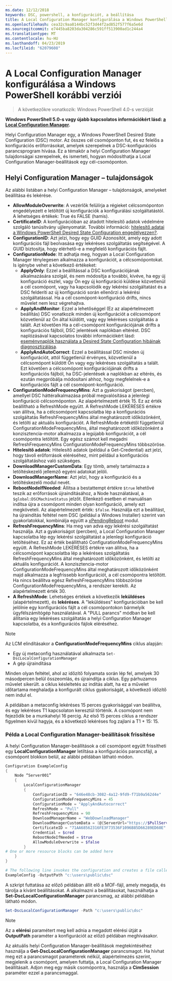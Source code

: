 ```yaml
---
ms.date: 12/12/2018
keywords: DSC, powershell, a konfigurációt, a beállítása
title: A Local Configuration Manager konfigurálása a Windows PowerShell korábbi verziói
ms.openlocfilehash: cea32c9aa8144bc52f3d44f2ad852f577f6a5e6d
ms.sourcegitcommit: e7445ba8203da304286c591ff513900ad1c244a4
ms.translationtype: MT
ms.contentlocale: hu-HU
ms.lasthandoff: 04/23/2019
ms.locfileid: "62079608"
---
```

# <a name="configuring-the-local-configuration-manager-in-previous-versions-of-windows-powershell"></a>A Local Configuration Manager konfigurálása a Windows PowerShell korábbi verziói

>A következőkre vonatkozik: Windows PowerShell 4.0-s verzióját

**Windows PowerShell 5.0-s vagy újabb kapcsolatos információkért lásd: [a Local Configuration Manager](metaConfig.md).**

Helyi Configuration Manager egy, a Windows PowerShell Desired State Configuration (DSC) motor.
Az összes cél csomóponton fut, és ez felelős a konfigurációs erőforrásokat, amelyek szerepelnek a DSC-konfigurációs parancsprogram hívása.
Ez a témakör a helyi Configuration Manager tulajdonságai szerepelnek, és ismerteti, hogyan módosíthatja a Local Configuration Manager-beállítások egy cél-csomóponton.

## <a name="local-configuration-manager-properties"></a>Helyi Configuration Manager – tulajdonságok

Az alábbi listában a helyi Configuration Manager – tulajdonságok, amelyeket beállítása és lekérése.

- **AllowModuleOverwrite**: A vezérlők felülírja a régieket célcsomóponton engedélyezett e letöltött új konfigurációk a konfigurálási szolgáltatástól. A lehetséges értékek: True és FALSE (hamis).
- **CertificateID**: A konfigurációban az átadott hitelesítő adatok védelmére szolgáló tanúsítvány ujjlenyomatát. További információ: [hitelesítő adatai a Windows PowerShell Desired State Configuration engedélyezzen?](https://blogs.msdn.microsoft.com/powershell/2014/01/31/want-to-secure-credentials-in-windows-powershell-desired-state-configuration/).
- **ConfigurationID**: Azt jelzi, hogy egy GUID Azonosítót, amely egy adott konfigurációs fájl beolvasása egy lekéréses szolgáltatás segítségével. A GUID biztosítja, hogy elérhető-e a megfelelő konfigurációs fájlt.
- **ConfigurationMode**: Itt adhatja meg, hogyan a Local Configuration Manager ténylegesen alkalmazza a konfigurációt, a célcsomópontokat. Is igénybe vehet a következő értékeket:
  - **ApplyOnly**: Ezzel a beállítással a DSC konfigurációjának alkalmazására szolgál, és nem módosítja a további, kivéve, ha egy új konfiguráció észlel, vagy Ön egy új konfiguráció küldése közvetlenül a cél csomópont, vagy ha kapcsolódik egy lekérési szolgáltatást és a DSC felderíti az új konfiguráció során ellenőrzi a lekérési szolgáltatással. Ha a cél csomópont-konfiguráció drifts, nincs művelet nem lesz végrehajtva.
  - **ApplyAndMonitor**: Ezzel a lehetőséggel (Ez az alapértelmezett beállítás) DSC vonatkozik minden új konfigurációt a célcsomópont közvetlenül az Ön által küldött, vagy egy lekéréses szolgáltatás a talált. Azt követően Ha a cél-csomópont konfigurációjának drifts a konfigurációs fájlból, DSC jelentések naplókban eltérést. DSC naplózásával kapcsolatos további információkért lásd: [eseménynaplók használata a Desired State Configuration hibáinak diagnosztizálása](http://blogs.msdn.com/b/powershell/archive/2014/01/03/using-event-logs-to-diagnose-errors-in-desired-state-configuration.aspx).
  - **ApplyAndAutoCorrect**: Ezzel a beállítással DSC minden új konfigurációt, attól függetlenül érvényes, közvetlenül a célcsomópont küldött Ön vagy egy lekéréses szolgáltatás a talált. Ezt követően a célcsomópont konfigurációjának drifts a konfigurációs fájlból, ha DSC-jelentések a naplókban az eltérés, és ezután megpróbálja módosítani ahhoz, hogy megfelelnek-e a konfigurációs fájlt a cél csomópont-konfiguráció.
- **ConfigurationModeFrequencyMins**: Azt a gyakoriságot (percben), amellyel DSC háttéralkalmazása próbál megvalósítása a jelenlegi konfiguráció célcsomóponton. Az alapértelmezett érték 15. Ez az érték beállítható a RefreshMode együtt. A RefreshMode LEKÉRÉSES értékre van állítva, ha a célcsomópont kapcsolatba lép a konfigurációs szolgáltatás RefreshFrequencyMins által meghatározott időközönként, és letölti az aktuális konfigurációt. A RefreshMode értékétől függetlenül ConfigurationModeFrequencyMins, által meghatározott időközönként a konzisztencia-motor alkalmazza a legújabb konfigurációt, a cél csomópontra letöltött. Egy egész számot kell megadni RefreshFrequencyMins ConfigurationModeFrequencyMins többszöröse.
- **Hitelesítő adatok**: Hitelesítő adatok (például a Get-Credential) azt jelzi, hogy távoli erőforrások eléréséhez, mint például a konfigurációs szolgáltatáshoz való szükséges.
- **DownloadManagerCustomData**: Egy tömb, amely tartalmazza a letöltéskezelő jellemző egyéni adatokat jelöli.
- **DownloadManagerName**: Azt jelzi, hogy a konfiguráció és a letöltéskezelő modul nevét.
- **RebootNodeIfNeeded**: Állítsa a bestattempt értékre `$true` lehetővé teszik az erőforrások újraindításához, a Node használatával, a `$global:DSCMachineStatus` jelzőt. Ellenkező esetben el manuálisan indítsa újra a csomópont minden olyan konfiguráció, amely ezt megköveteli. Az alapértelmezett érték: `$false`. Használja ezt a beállítást, ha újraindítás feltétel nem DSC (például a Windows Installer) szerint van gyakorlatokkal, kombinálja együtt a [xPendingReboot](https://github.com/powershell/xpendingreboot) modul.
- **RefreshFrequencyMins**: Ha meg van adva egy lekérési szolgáltatást használja. Azt a gyakoriságot (percben), a Local Configuration Manager kapcsolatba lép egy lekérési szolgáltatást a jelenlegi konfiguráció letöltéséhez. Ez az érték beállítható ConfigurationModeFrequencyMins együtt. A RefreshMode LEKÉRÉSES értékre van állítva, ha a célcsomópont kapcsolatba lép a lekéréses szolgáltatás RefreshFrequencyMins által meghatározott időközönként, és letölti az aktuális konfigurációt. A konzisztencia-motor ConfigurationModeFrequencyMins által meghatározott időközönként majd alkalmazza a legfrissebb konfigurációt, a cél csomópontra letöltött. Ha nincs beállítva egész RefreshFrequencyMins többszöröse ConfigurationModeFrequencyMins, a rendszer kerekíti. Az alapértelmezett érték 30.
- **A RefreshMode**: Lehetséges értékek a következők **leküldéses** (alapértelmezett), és **lekéréses**. A "leküldéses" konfigurációban be kell jelölnie egy konfigurációs fájlt a cél csomópontokon bármelyik ügyfélszámítógép használatával. A "PULL parancs" módban be kell állítania egy lekéréses szolgáltatás a helyi Configuration Manager kapcsolatba, és a konfigurációs fájlok eléréséhez.

> [!NOTE]
> Az LCM elindításakor a **ConfigurationModeFrequencyMins** ciklus alapján:
>
> - Egy új metaconfig használatával alkalmazta `Set-DscLocalConfigurationManager`
> - A gép újraindítása
>
> Minden olyan feltétel, ahol az időzítő folyamata során lép fel, amelyek 30 másodpercen belül összeomlás, és újraindítja a ciklus.
> Egy párhuzamos művelet sikerült. a ciklus késleltetés az indítás alatt, ha ez a művelet időtartama meghaladja a konfigurált ciklus gyakoriságát, a következő időzítő nem indul el.
>
> A példában a metaconfig lekéréses 15 perces gyakorisággal van beállítva, és egy lekéréses T1 kapcsolaton keresztül történik.  A csomópont nem fejeződik be a munkahelyi 16 percig.  Az első 15 perces ciklus a rendszer figyelmen kívül hagyja, és a következő lekéréses fog zajlani a T1 + 15: 15.

### <a name="example-of-updating-local-configuration-manager-settings"></a>Példa a Local Configuration Manager-beállítások frissítése

A helyi Configuration Manager-beállítások a cél csomópont együtt frissítheti egy **LocalConfigurationManager** letiltása a konfigurációs parancsfájl, a csomópont blokkon belül, az alábbi példában látható módon.

```powershell
Configuration ExampleConfig
{
    Node “Server001”
    {
        LocalConfigurationManager
        {
            ConfigurationID = "646e48cb-3082-4a12-9fd9-f71b9a562d4e"
            ConfigurationModeFrequencyMins = 45
            ConfigurationMode = "ApplyAndAutocorrect"
            RefreshMode = "Pull"
            RefreshFrequencyMins = 90
            DownloadManagerName = "WebDownloadManager"
            DownloadManagerCustomData = (@{ServerUrl="https://$PullService/psdscpullserver.svc"})
            CertificateID = "71AA68562316FE3F73536F1096B85D66289ED60E"
            Credential = $cred
            RebootNodeIfNeeded = $true
            AllowModuleOverwrite = $false
        }
# One or more resource blocks can be added here
    }
}

# The following line invokes the configuration and creates a file called Server001.meta.mof at the specified path
ExampleConfig -OutputPath "c:\users\public\dsc"
```

A szkript futtatása az előző példában állít elő a MOF-fájl, amely megadja, és tárolja a kívánt beállításokat.
A alkalmazni a beállításokat, használhatja a **Set-DscLocalConfigurationManager** parancsmag, az alábbi példában látható módon.

```powershell
Set-DscLocalConfigurationManager -Path "c:\users\public\dsc"
```

> [!NOTE]
> Az a **elérési** paramétert meg kell adnia a megadott elérési útját a **OutputPath** paraméter a konfigurációt az előző példában meghívásakor.

Az aktuális helyi Configuration Manager-beállítások megtekintéséhez használja a **Get-DscLocalConfigurationManager** parancsmagot.
Ha hívhat meg ezt a parancsmagot paraméterek nélkül, alapértelmezés szerint, megjelenik a csomópont, amelyen futtatja, a Local Configuration Manager beállításait.
Adjon meg egy másik csomópontra, használja a **CimSession** paraméter ezzel a parancsmaggal.
